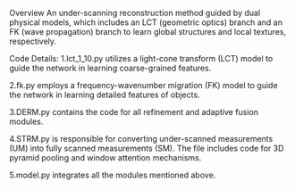 Overview
An under-scanning reconstruction method guided by dual physical models, which includes an LCT (geometric optics) branch 
and an FK (wave propagation) branch to learn global structures and local textures, respectively.

Code Details:
1.lct_1_10.py utilizes a light-cone transform (LCT) model to guide the network in learning coarse-grained features.  

2.fk.py employs a frequency-wavenumber migration (FK) model to guide the network in learning detailed features of objects.  

3.DERM.py contains the code for all refinement and adaptive fusion modules.  

4.STRM.py is responsible for converting under-scanned measurements (UM) into fully scanned measurements (SM). The file 
includes code for 3D pyramid pooling and window attention mechanisms.  

5.model.py integrates all the modules mentioned above.



